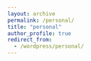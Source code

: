 ```yaml
---
layout: archive
permalink: /personal/
title: "personal"
author_profile: true
redirect_from:
  - /wordpress/personal/
---
```

